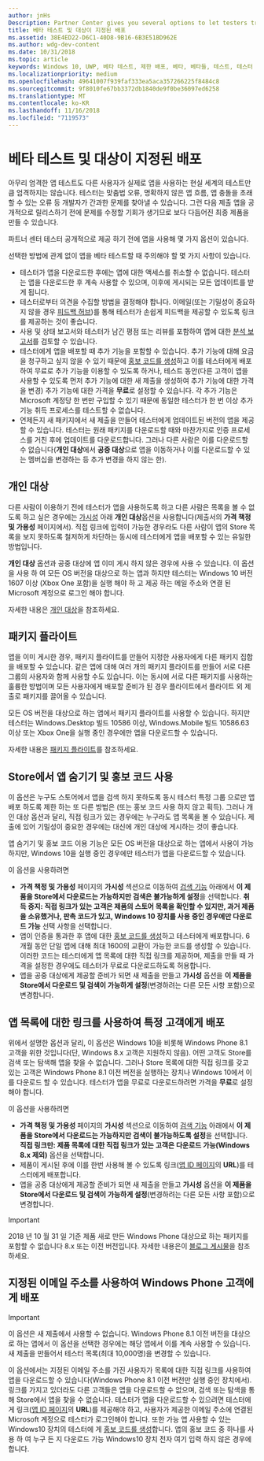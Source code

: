 ```yaml
---
author: jnHs
Description: Partner Center gives you several options to let testers try out your app before you offer it to the public.
title: 베타 테스트 및 대상이 지정된 배포
ms.assetid: 38E4ED22-D6C1-40D8-9B16-6B3E51BD962E
ms.author: wdg-dev-content
ms.date: 10/31/2018
ms.topic: article
keywords: Windows 10, UWP, 베타 테스트, 제한 배포, 베타, 베타들, 테스트, 테스터
ms.localizationpriority: medium
ms.openlocfilehash: 49641007f939faf333ea5aca357266225f8484c8
ms.sourcegitcommit: 9f8010fe67bb3372db1840de9f0be36097ed6258
ms.translationtype: MT
ms.contentlocale: ko-KR
ms.lasthandoff: 11/16/2018
ms.locfileid: "7119573"
---
```

# <a name="beta-testing-and-targeted-distribution"></a>베타 테스트 및 대상이 지정된 배포

아무리 엄격한 앱 테스트도 다른 사용자가 실제로 앱을 사용하는 현실 세계의 테스트만큼 엄격하지는 않습니다. 테스터는 맞춤법 오류, 명확하지 않은 앱 흐름, 앱 충돌을 초래할 수 있는 오류 등 개발자가 간과한 문제를 찾아낼 수 있습니다. 그런 다음 제출 앱을 공개적으로 릴리스하기 전에 문제를 수정할 기회가 생기므로 보다 다듬어진 최종 제품을 만들 수 있습니다. 

파트너 센터 테스터 공개적으로 제공 하기 전에 앱을 사용해 몇 가지 옵션이 있습니다.

선택한 방법에 관계 없이 앱을 베타 테스트할 때 주의해야 할 몇 가지 사항이 있습니다.

- 테스터가 앱을 다운로드한 후에는 앱에 대한 액세스를 취소할 수 없습니다. 테스터는 앱을 다운로드한 후 계속 사용할 수 있으며, 이후에 게시되는 모든 업데이트를 받게 됩니다.
- 테스터로부터 의견을 수집할 방법을 결정해야 합니다. 이메일(또는 기밀성이 중요하지 않을 경우 [피드백 허브](../monetize/launch-feedback-hub-from-your-app.md))를 통해 테스터가 손쉽게 피드백을 제공할 수 있도록 링크를 제공하는 것이 좋습니다. 
- 사용 및 상태 보고서와 테스터가 남긴 평점 또는 리뷰를 포함하여 앱에 대한 [분석 보고서](analytics.md)를 검토할 수 있습니다.
- 테스터에게 앱을 배포할 때 추가 기능을 포함할 수 있습니다. 추가 기능에 대해 요금을 청구하고 싶지 않을 수 있기 때문에 [홍보 코드를 생성](generate-promotional-codes.md)하고 이를 테스터에게 배포하여 무료로 추가 기능을 이용할 수 있도록 하거나, 테스트 동안(다른 고객이 앱을 사용할 수 있도록 먼저 추가 기능에 대한 새 제출을 생성하여 추가 기능에 대한 가격을 변경) 추가 기능에 대한 가격을 **무료**로 설정할 수 있습니다. 각 추가 기능은 Microsoft 계정당 한 번만 구입할 수 있기 때문에 동일한 테스터가 한 번 이상 추가 기능 취득 프로세스를 테스트할 수 없습니다. 
- 언제든지 새 패키지에서 새 제출을 만들어 테스터에게 업데이트된 버전의 앱을 제공할 수 있습니다. 테스터는 원래 패키지를 다운로드할 때와 마찬가지로 인증 프로세스를 거친 후에 업데이트를 다운로드합니다. 그러나 다른 사람은 이를 다운로드할 수 없습니다(**개인 대상**에서 **공중 대상**으로 앱을 이동하거나 이를 다운로드할 수 있는 멤버십을 변경하는 등 추가 변경을 하지 않는 한).

## <a name="private-audience"></a>개인 대상

다른 사람이 이용하기 전에 테스터가 앱을 사용하도록 하고 다른 사람은 목록을 볼 수 없도록 하고 싶은 경우에는 [가시성](choose-visibility-options.md) 아래 **개인 대상**옵션을 사용합니다(제출서의 **가격 책정 및 가용성** 페이지에서). 직접 링크에 입력이 가능한 경우라도 다른 사람이 앱의 Store 목록을 보지 못하도록 철저하게 차단하는 동시에 테스터에게 앱을 배포할 수 있는 유일한 방법입니다. 

**개인 대상** 옵션과 공중 대상에 앱 이미 게시 하지 않은 경우에 사용 수 있습니다. 이 옵션을 사용 하 여 모든 OS 버전을 대상으로 하는 앱과 하지만 테스터는 Windows 10 버전 1607 이상 (Xbox One 포함)을 실행 해야 하 고 제공 하는 메일 주소와 연결 된 Microsoft 계정으로 로그인 해야 합니다.

자세한 내용은 [개인 대상](choose-visibility-options.md#audience)을 참조하세요.


## <a name="package-flights"></a>패키지 플라이트

앱을 이미 게시한 경우, 패키지 플라이트를 만들어 지정한 사용자에게 다른 패키지 집합을 배포할 수 있습니다. 같은 앱에 대해 여러 개의 패키지 플라이트를 만들어 서로 다른 그룹의 사용자와 함께 사용할 수도 있습니다. 이는 동시에 서로 다른 패키지를 사용하는 훌륭한 방법이며 모든 사용자에게 배포할 준비가 된 경우 플라이트에서 플라이트 외 제출로 패키지를 끌어올 수 있습니다.

모든 OS 버전을 대상으로 하는 앱에서 패키지 플라이트를 사용할 수 있습니다. 하지만 테스터는 Windows.Desktop 빌드 10586 이상, Windows.Mobile 빌드 10586.63 이상 또는 Xbox One을 실행 중인 경우에만 앱을 다운로드할 수 있습니다.

자세한 내용은 [패키지 플라이트](package-flights.md)를 참조하세요.


<span id="hide" />

## <a name="hiding-the-app-in-the-store-and-using-promotional-codes"></a>Store에서 앱 숨기기 및 홍보 코드 사용

이 옵션은 누구도 스토어에서 앱을 검색 하지 못하도록 동시 테스터 특정 그룹 으로만 앱 배포 하도록 제한 하는 또 다른 방법은 (또는 홍보 코드 사용 하지 않고 획득). 그러나 개인 대상 옵션과 달리, 직접 링크가 있는 경우에는 누구라도 앱 목록을 볼 수 있습니다. 제출에 있어 기밀성이 중요한 경우에는 대신에 개인 대상에 게시하는 것이 좋습니다.

앱 숨기기 및 홍보 코드 이용 기능은 모든 OS 버전을 대상으로 하는 앱에서 사용이 가능하지만, Windows 10을 실행 중인 경우에만 테스터가 앱을 다운로드할 수 있습니다.

이 옵션을 사용하려면

- **가격 책정 및 가용성** 페이지의 **가시성** 섹션으로 이동하여 [검색 기능](choose-visibility-options.md#discoverability) 아래에서 **이 제품을 Store에서 다운로드는 가능하지만 검색은 불가능하게 설정**을 선택합니다. **취득 중지: 직접 링크가 있는 고객은 제품의 스토어 목록을 확인할 수 있지만, 과거 제품을 소유했거나, 판촉 코드가 있고, Windows 10 장치를 사용 중인 경우에만 다운로드 가능** 선택 사항을 선택합니다. 
- 앱이 인증을 통과한 후 앱에 대한 [홍보 코드를 생성](generate-promotional-codes.md)하고 테스터에게 배포합니다. 6개월 동안 단일 앱에 대해 최대 1600의 교환이 가능한 코드를 생성할 수 있습니다. 이러한 코드는 테스터에게 앱 목록에 대한 직접 링크를 제공하며, 제출을 만들 때 가격을 설정한 경우에도 테스터가 무료로 다운로드하도록 허용합니다.
- 앱을 공중 대상에게 제공할 준비가 되면 새 제출을 만들고 **가시성** 옵션을 **이 제품을 Store에서 다운로드 및 검색이 가능하게 설정**(변경하려는 다른 모든 사항 포함)으로 변경합니다.


## <a name="targeted-distribution-with-a-link-to-your-apps-listing"></a>앱 목록에 대한 링크를 사용하여 특정 고객에게 배포

위에서 설명한 옵션과 달리, 이 옵션은 Windows 10을 비롯해 Windows Phone 8.1 고객을 위한 것입니다(단, Windows 8.x 고객은 지원하지 않음). 어떤 고객도 Store를 검색 또는 탐색해 앱을 찾을 수 없습니다. 그러나 Store 목록에 대한 직접 링크를 갖고 있는 고객은 Windows Phone 8.1 이전 버전을 실행하는 장치나 Windows 10에서 이를 다운로드 할 수 있습니다. 테스터가 앱을 무료로 다운로드하려면 가격을 **무료**로 설정해야 합니다.

이 옵션을 사용하려면
- **가격 책정 및 가용성** 페이지의 **가시성** 섹션으로 이동하여 [검색 기능](choose-visibility-options.md#discoverability) 아래에서 **이 제품을 Store에서 다운로드는 가능하지만 검색이 불가능하도록 설정**을 선택합니다. **직접 링크만: 제품 목록에 대한 직접 링크가 있는 고객은 다운로드 가능(Windows 8.x 제외)** 옵션을 선택합니다.
- 제품이 게시된 후에 이를 한번 사용해 볼 수 있도록 링크([앱 ID 페이지](view-app-identity-details.md)의 **URL**)를 테스터에게 배포합니다.
- 앱을 공중 대상에게 제공할 준비가 되면 새 제출을 만들고 **가시성** 옵션을 **이 제품을 Store에서 다운로드 및 검색이 가능하게 설정**(변경하려는 다른 모든 사항 포함)으로 변경합니다.

> [!IMPORTANT]
> 2018 년 10 월 31 일 기준 제품 새로 만든 Windows Phone 대상으로 하는 패키지를 포함할 수 없습니다 8.x 또는 이전 버전입니다. 자세한 내용은이 [블로그 게시물](https://blogs.windows.com/buildingapps/2018/08/20/important-dates-regarding-apps-with-windows-phone-8-x-and-earlier-and-windows-8-8-1-packages-submitted-to-microsoft-store/#SzKghBbqDMlmAO4c.97)을 참조 하세요.

## <a name="targeted-distribution-to-windows-phone-customers-with-specified-email-addresses"></a>지정된 이메일 주소를 사용하여 Windows Phone 고객에게 배포

> [!IMPORTANT]
> 이 옵션은 새 제출에서 사용할 수 없습니다. Windows Phone 8.1 이전 버전을 대상으로 하는 앱에서 이 옵션을 선택한 경우에는 해당 앱에서 이를 계속 사용할 수 있습니다. 새 제출을 만들어서 테스터 목록(최대 10,000명)을 변경할 수 있습니다. 

이 옵션에서는 지정된 이메일 주소를 가진 사용자가 목록에 대한 직접 링크를 사용하여 앱을 다운로드할 수 있습니다(Windows Phone 8.1 이전 버전만 실행 중인 장치에서). 링크를 가지고 있더라도 다른 고객들은 앱을 다운로드할 수 없으며, 검색 또는 탐색을 통해 Store에서 앱을 찾을 수 없습니다. 테스터가 앱을 다운로드할 수 있으려면 테스터에게 링크([앱 ID 페이지](view-app-identity-details.md)의 **URL**)를 제공해야 하고, 사용자가 제공한 이메일 주소에 연결된 Microsoft 계정으로 테스터가 로그인해야 합니다. 또한 가능 앱 사용할 수 있는 Windows10 장치의 테스터에 게 [홍보 코드를 생성](generate-promotional-codes.md)합니다. 앱의 홍보 코드 중 하나를 사용 하 여 누구 든 지 다운로드 가능 Windows10 장치 전자 여기 입력 하지 않은 경우에 합니다.
